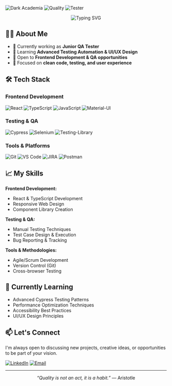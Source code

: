 
![Dark Academia](https://img.shields.io/badge/Theme-Modern%20Dark%20Academia-8a6d3b?style=for-the-badge&logo=academia&logoColor=white)
![Quality](https://img.shields.io/badge/Craftsmanship-Excellence-8a6d3b?style=for-the-badge)
![Tester](https://img.shields.io/badge/Junior%20Tester-Passionate-8a6d3b?style=for-the-badge)

<div align="center">
  <img src="https://readme-typing-svg.demolab.com?font=Georgia&size=22&duration=2000&pause=500&color=8A6D3B&center=true&vCenter=true&width=500&lines=Frontend+Developer+%26+QA+Tester;React+%7C+TypeScript+%7C+Testing;Modern+Solutions+with+Classic+Principles" alt="Typing SVG" />
</div>

## 👨‍💻 About Me

- 🔭 Currently working as **Junior QA Tester**
- 🌱 Learning **Advanced Testing Automation & UI/UX Design**
- 💼 Open to **Frontend Development & QA opportunities**
- 🎯 Focused on **clean code, testing, and user experience**

## 🛠️ Tech Stack

### Frontend Development
![React](https://img.shields.io/badge/React-20232A?style=for-the-badge&logo=react&logoColor=61DAFB)
![TypeScript](https://img.shields.io/badge/TypeScript-007ACC?style=for-the-badge&logo=typescript&logoColor=white)
![JavaScript](https://img.shields.io/badge/JavaScript-F7DF1E?style=for-the-badge&logo=javascript&logoColor=black)
![Material-UI](https://img.shields.io/badge/Material--UI-0081CB?style=for-the-badge&logo=mui&logoColor=white)

### Testing & QA
![Cypress](https://img.shields.io/badge/Cypress-17202C?style=for-the-badge&logo=cypress&logoColor=white)
![Selenium](https://img.shields.io/badge/Selenium-43B02A?style=for-the-badge&logo=selenium&logoColor=white)
![Testing-Library](https://img.shields.io/badge/Testing%20Library-323330?style=for-the-badge&logo=testing-library&logoColor=red)

### Tools & Platforms
![Git](https://img.shields.io/badge/Git-F05032?style=for-the-badge&logo=git&logoColor=white)
![VS Code](https://img.shields.io/badge/VS_Code-007ACC?style=for-the-badge&logo=visual-studio-code&logoColor=white)
![JIRA](https://img.shields.io/badge/JIRA-0052CC?style=for-the-badge&logo=jira&logoColor=white)
![Postman](https://img.shields.io/badge/Postman-FF6C37?style=for-the-badge&logo=postman&logoColor=white)

## 📈 My Skills

**Frontend Development:**
- React & TypeScript Development
- Responsive Web Design
- Component Library Creation

**Testing & QA:**
- Manual Testing Techniques
- Test Case Design & Execution
- Bug Reporting & Tracking

**Tools & Methodologies:**
- Agile/Scrum Development
- Version Control (Git)
- Cross-browser Testing

## 🌱 Currently Learning
- Advanced Cypress Testing Patterns
- Performance Optimization Techniques
- Accessibility Best Practices
- UI/UX Design Principles

## 📫 Let's Connect

I'm always open to discussing new projects, creative ideas, or opportunities to be part of your vision.

[![LinkedIn](https://img.shields.io/badge/LinkedIn-0077B5?style=for-the-badge&logo=linkedin&logoColor=white)](https://www.linkedin.com/in/elifnurdemir-elifnur-demir/)
[![Email](https://img.shields.io/badge/Email-D14836?style=for-the-badge&logo=gmail&logoColor=white)](elifnurdemir@outlook.com.tr)

---

<div align="center">
  
  <i>“Quality is not an act, it is a habit.”</i> — Aristotle
  
</div>
